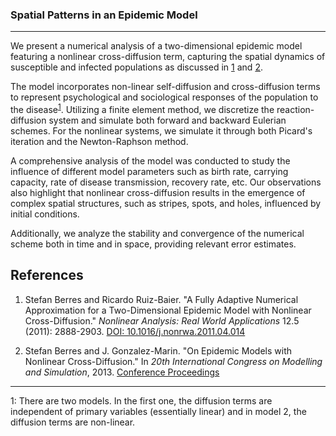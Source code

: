 ### Spatial Patterns in an Epidemic Model

---

We present a numerical analysis of a two-dimensional epidemic model featuring a nonlinear cross-diffusion term, capturing the spatial dynamics of susceptible and infected populations as discussed in [1](https://doi.org/10.1016/j.nonrwa.2011.04.014) and [2](https://www.conferenceproceedings.com/abstract/20th-international-congress-on-modelling-and-simulation-0). 

The model incorporates non-linear self-diffusion and cross-diffusion terms to represent psychological and sociological responses of the population to the disease<sup>[1](#footnote1)</sup>. Utilizing a finite element method, we discretize the reaction-diffusion system and simulate both forward and backward Eulerian schemes. For the nonlinear systems, we simulate it through both Picard's iteration and the Newton-Raphson method.

A comprehensive analysis of the model was conducted to study the influence of different model parameters such as birth rate, carrying capacity, rate of disease transmission, recovery rate, etc. Our observations also highlight that nonlinear cross-diffusion results in the emergence of complex spatial structures, such as stripes, spots, and holes, influenced by initial conditions.

Additionally, we analyze the stability and convergence of the numerical scheme both in time and in space, providing relevant error estimates.

## References

1. Stefan Berres and Ricardo Ruiz-Baier. "A Fully Adaptive Numerical Approximation for a Two-Dimensional Epidemic Model with Nonlinear Cross-Diffusion." *Nonlinear Analysis: Real World Applications* 12.5 (2011): 2888-2903. [DOI: 10.1016/j.nonrwa.2011.04.014](https://doi.org/10.1016/j.nonrwa.2011.04.014)

2. Stefan Berres and J. Gonzalez-Marin. "On Epidemic Models with Nonlinear Cross-Diffusion." In *20th International Congress on Modelling and Simulation*, 2013. [Conference Proceedings](https://www.conferenceproceedings.com/abstract/20th-international-congress-on-modelling-and-simulation-0)

---

<span id="footnote1">1: There are two models. In the first one, the diffusion terms are independent of primary variables (essentially linear) and in model 2, the diffusion terms are non-linear.</span>

